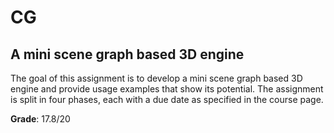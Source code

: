 # CG
## A mini scene graph based 3D engine

The goal of this assignment is to develop a mini scene graph based 3D engine and provide usage examples that show its potential. The assignment is split in four phases, each with a due date as specified in the course page.

**Grade**: 17.8/20
